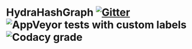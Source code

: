 # HydraHashGraph [![Gitter](https://img.shields.io/gitter/room/nwjs/nw.js.svg)](https://gitter.im/HydraHashGraph/Lobby#) ![AppVeyor tests with custom labels](https://img.shields.io/appveyor/tests/NZSmartie/coap-net-iu0to.svg?failed_label=bad&passed_label=good&skipped_label=n%2Fa) ![Codacy grade](https://img.shields.io/badge/Code%20Quality-A-brightgreen.svg)
